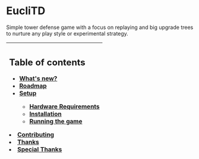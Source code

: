 # EucliTD
Simple tower defense game with a focus on replaying and big upgrade trees to nurture any play style or experimental strategy.

|<h2>Table of contents</h2><ul><li>[What's new?](#whats-new)</li><li>[Roadmap](#current-roadmap)</li><li>[Setup](#setup)</li><ul><li>[Hardware Requirements](#hardware-requirements)</li><li>[Installation](#installation)</li><li>[Running the game](#running-the-game)</li></ul></ul><li>[Contributing](#contributing)</li><li>[Thanks](#thanks)</li><li>[Special Thanks](#special-thanks)</li></ul>|
|:--|
